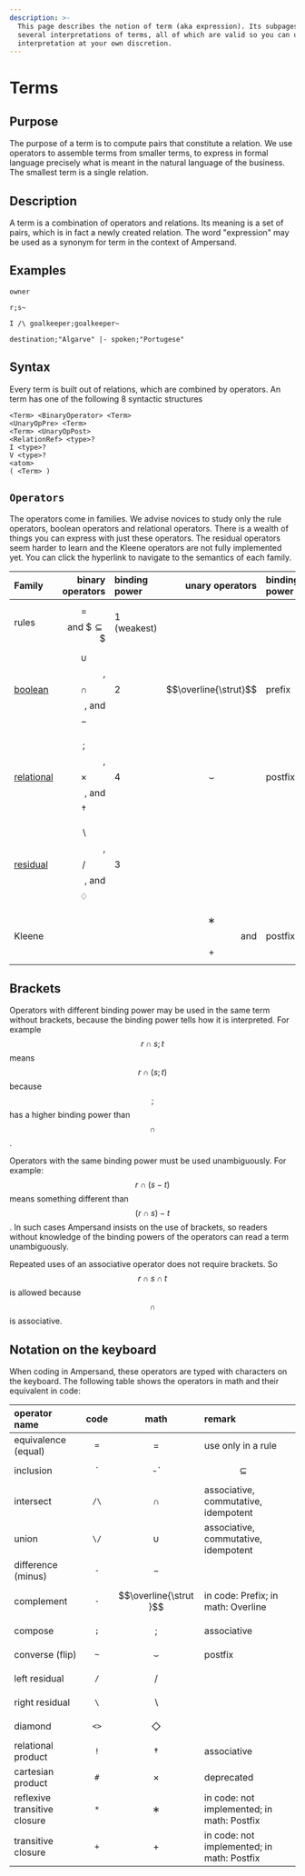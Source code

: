 ```yaml
---
description: >-
  This page describes the notion of term (aka expression). Its subpages provide
  several interpretations of terms, all of which are valid so you can use each
  interpretation at your own discretion.
---
```


# Terms

## Purpose

The purpose of a term is to compute pairs that constitute a relation. We use operators to assemble terms from smaller terms, to express in formal language precisely what is meant in the natural language of the business. The smallest term is a single relation.

## Description

A term is a combination of operators and relations. Its meaning is a set of pairs, which is in fact a newly created relation. The word "expression" may be used as a synonym for term in the context of Ampersand.

## Examples

`owner`

`r;s~`

`I /\ goalkeeper;goalkeeper~`

`destination;"Algarve" |- spoken;"Portugese"`

## Syntax

Every term is built out of relations, which are combined by operators. An term has one of the following 8 syntactic structures

```text
<Term> <BinaryOperator> <Term>
<UnaryOpPre> <Term>
<Term> <UnaryOpPost>
<RelationRef> <type>?
I <type>?
V <type>?
<atom>
( <Term> )
```

## `Operators`

The operators come in families. We advise novices to study only the rule operators, boolean operators and relational operators. There is a wealth of things you can express with just these operators. The residual operators seem harder to learn and the Kleene operators are not fully implemented yet. You can click the hyperlink to navigate to the semantics of each family.

| Family | binary operators | binding power | unary operators | binding power |
| :--- | ---: | :--- | ---: | :--- |
| rules | $$=$$ and $$\subseteq\$$ | 1 \(weakest\) |  |  |
| [boolean](semantics-in-logic/boolean-operators.md) | $$\cup$$, $$\cap$$, and $$-$$ | 2 | $$\overline{\strut}$$ | prefix |
| [relational](semantics-in-logic/relational-operators.md) | $$;$$, $$\times$$, and $$\dagger$$ | 4 | $$\smallsmile$$ | postfix |
| [residual](semantics-in-logic/residual-operators.md) | $$\backslash$$, $$/$$, and $$♢$$ | 3 |  |  |
| Kleene |  |  | $$∗$$ and $$+$$ | postfix |

## Brackets

Operators with different binding power may be used in the same term without brackets, because the binding power tells how it is interpreted. For example $$r\cap s;t$$ means $$r\cap(s;t)$$ because $$;$$ has a higher binding power than $$\cap$$.

Operators with the same binding power must be used unambiguously. For example: $$r\cap(s-t)$$ means something different than $$(r\cap s)-t$$. In such cases Ampersand insists on the use of brackets, so readers without knowledge of the binding powers of the operators can read a term unambiguously.

Repeated uses of an associative operator does not require brackets. So $$r\cap s \cap t$$ is allowed because $$\cap$$ is associative.

## Notation on the keyboard

When coding in Ampersand, these operators are typed with characters on the keyboard. The following table shows the operators in math and their equivalent in code:

| operator name | code | math | remark |  |
| :--- | :---: | :---: | :--- | :--- |
| equivalence \(equal\) | `=` | $$=$$ | use only in a rule |  |
| inclusion | `|-` | $$\subseteq$$ |  | use only in a rule |
| intersect | `/\` | $$∩$$ | associative, commutative, idempotent |  |
| union | `\/` | $$∪$$ | associative, commutative, idempotent |  |
| difference \(minus\) | `-` | $$-$$ |  |  |
| complement | `-` | $$\overline{\strut }$$ | in code: Prefix; in math: Overline |  |
| compose | `;` | $$;$$ | associative |  |
| converse \(flip\) | `~` | $$\smallsmile$$ | postfix |  |
| left residual | `/` | $$/$$ |  |  |
| right residual | `\` | $$\backslash$$ |  |  |
| diamond | `<>` | $$\Diamond$$ |  |  |
| relational product | `!` | $$\dagger$$ | associative |  |
| cartesian product | `#` | $$\times$$ | deprecated |  |
| reflexive transitive closure | `*` | $$∗$$ | in code: not implemented; in math: Postfix |  |
| transitive closure | `+` | $$+$$ | in code: not implemented; in math: Postfix |  |

